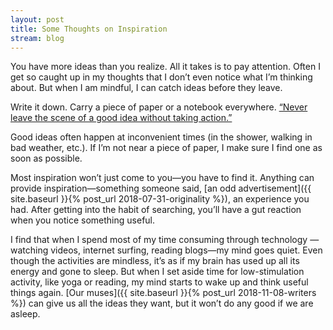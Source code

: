 ```yaml
---
layout: post
title: Some Thoughts on Inspiration
stream: blog
---
```


You have more ideas than you realize. All it takes is to pay attention. Often I get so caught up in my thoughts that I don’t even notice what I’m thinking about. But when I am mindful, I can catch ideas before they leave.<!--more-->

Write it down. Carry a piece of paper or a notebook everywhere. [“Never leave the scene of a good idea without taking action.” ](https://www.theminimalists.com/action/)

Good ideas often happen at inconvenient times (in the shower, walking in bad weather, etc.). If I’m not near a piece of paper, I make sure I find one as soon as possible. 

Most inspiration won’t just come to you—you have to find it. Anything can provide inspiration—something someone said, [an odd advertisement]({{ site.baseurl }}{% post_url 2018-07-31-originality %}), an experience you had. After getting into the habit of searching, you’ll have a gut reaction when you notice something useful. 

I find that when I spend most of my time consuming through technology —watching videos, internet surfing, reading blogs—my mind goes quiet. Even though the activities are mindless, it’s as if my brain has used up all its energy and gone to sleep. But when I set aside time for low-stimulation activity, like yoga or reading, my mind starts to wake up and think useful things again. [Our muses]({{ site.baseurl }}{% post_url 2018-11-08-writers %}) can give us all the ideas they want, but it won’t do any good if we are asleep.
